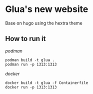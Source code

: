 # Glua's new website

Base on hugo using the hextra theme

## How to run it

*podman*

```
podman build -t glua .
podman run -p 1313:1313
```

*docker*

```
docker build -t glua -f Containerfile
docker run -p 1313:1313
```

